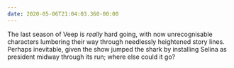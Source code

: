 ```yaml
---
date: 2020-05-06T21:04:03.360-00:00
---
```

The last season of Veep is *really* hard going, with now unrecognisable characters lumbering their way through needlessly heightened story lines. Perhaps inevitable, given the show jumped the shark by installing Selina as president midway through its run; where else could it go?

